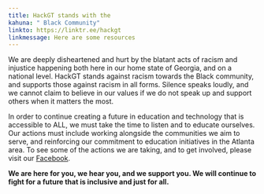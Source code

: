 ```yaml
---
title: HackGT stands with the
kahuna: " Black Community"
linkto: https://linktr.ee/hackgt
linkmessage: Here are some resources
---
```


We are deeply disheartened and hurt by the blatant acts of racism and injustice happening both here in our home state of Georgia, and on a national level.
HackGT stands against racism towards the Black community, and supports those against racism in all forms. Silence speaks loudly, and we cannot claim to believe in our values if we do not speak up and support others when it matters the most.

In order to continue creating a future in education and technology that is accessible to ALL, we must take the time to listen and to educate ourselves. Our actions must include working alongside the communities we aim to serve, and reinforcing our commitment to education initiatives in the Atlanta area.
To see some of the actions we are taking, and to get involved, please visit our [Facebook](https://facebook.com/thehackgt).

**We are here for you, we hear you, and we support you. We will continue to fight for a future that is inclusive and just for all.**